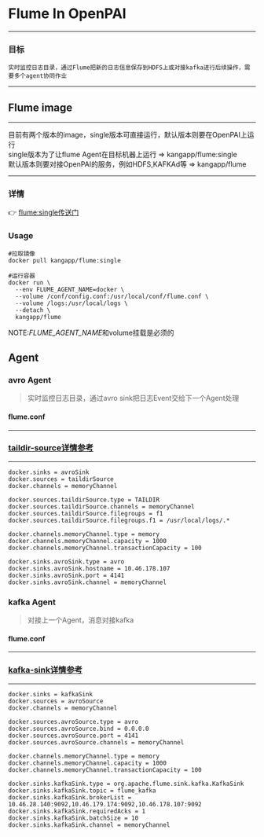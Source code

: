 # Flume In OpenPAI

---  

### 目标

```
实时监控日志目录，通过Flume把新的日志信息保存到HDFS上或对接kafka进行后续操作，需要多个agent协同作业
```

---  

## Flume image

---
目前有两个版本的image，single版本可直接运行，默认版本则要在OpenPAI上运行  
single版本为了让flume Agent在目标机器上运行 => kangapp/flume:single    
默认版本则要对接OpenPAI的服务，例如HDFS,KAFKAd等 => kangapp/flume

---

### 详情

👉 [flume:single传送门](https://github.com/kangapp/openPAI/tree/master/job/flume/Docker)

### Usage
```
#拉取镜像
docker pull kangapp/flume:single  

#运行容器
docker run \
  --env FLUME_AGENT_NAME=docker \
  --volume /conf/config.conf:/usr/local/conf/flume.conf \
  --volume /logs:/usr/local/logs \
  --detach \
  kangapp/flume
```
NOTE:*FLUME_AGENT_NAME*和volume挂载是必须的

## Agent

### avro Agent

> 实时监控日志目录，通过avro sink把日志Event交给下一个Agent处理

#### flume.conf
---
### [taildir-source详情参考](https://flume.apache.org/releases/content/1.9.0/FlumeUserGuide.html#taildir-source)

---
```
docker.sinks = avroSink
docker.sources = taildirSource
docker.channels = memoryChannel

docker.sources.taildirSource.type = TAILDIR
docker.sources.taildirSource.channels = memoryChannel
docker.sources.taildirSource.filegroups = f1
docker.sources.taildirSource.filegroups.f1 = /usr/local/logs/.*

docker.channels.memoryChannel.type = memory
docker.channels.memoryChannel.capacity = 1000
docker.channels.memoryChannel.transactionCapacity = 100

docker.sinks.avroSink.type = avro
docker.sinks.avroSink.hostname = 10.46.178.107
docker.sinks.avroSink.port = 4141
docker.sinks.avroSink.channel = memoryChannel
```

### kafka Agent

> 对接上一个Agent，消息对接kafka

#### flume.conf
---
### [kafka-sink详情参考](https://flume.apache.org/releases/content/1.9.0/FlumeUserGuide.html#kafka-sink)

---
```
docker.sinks = kafkaSink
docker.sources = avroSource
docker.channels = memoryChannel

docker.sources.avroSource.type = avro
docker.sources.avroSource.bind = 0.0.0.0
docker.sources.avroSource.port = 4141
docker.sources.avroSource.channels = memoryChannel

docker.channels.memoryChannel.type = memory
docker.channels.memoryChannel.capacity = 1000
docker.channels.memoryChannel.transactionCapacity = 100

docker.sinks.kafkaSink.type = org.apache.flume.sink.kafka.KafkaSink
docker.sinks.kafkaSink.topic = flume_kafka
docker.sinks.kafkaSink.brokerList = 10.46.28.140:9092,10.46.179.174:9092,10.46.178.107:9092
docker.sinks.kafkaSink.requiredAcks = 1
docker.sinks.kafkaSink.batchSize = 10
docker.sinks.kafkaSink.channel = memoryChannel
```